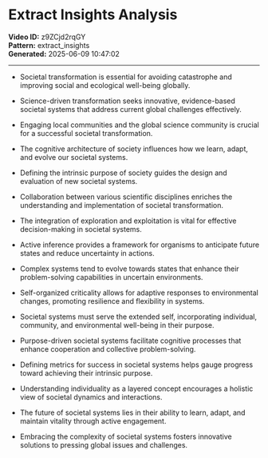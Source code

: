 # Extract Insights Analysis

**Video ID:** z9ZCjd2rqGY  
**Pattern:** extract_insights  
**Generated:** 2025-06-09 10:47:02  

---

- Societal transformation is essential for avoiding catastrophe and improving social and ecological well-being globally.

- Science-driven transformation seeks innovative, evidence-based societal systems that address current global challenges effectively.

- Engaging local communities and the global science community is crucial for a successful societal transformation.

- The cognitive architecture of society influences how we learn, adapt, and evolve our societal systems.

- Defining the intrinsic purpose of society guides the design and evaluation of new societal systems.

- Collaboration between various scientific disciplines enriches the understanding and implementation of societal transformation.

- The integration of exploration and exploitation is vital for effective decision-making in societal systems.

- Active inference provides a framework for organisms to anticipate future states and reduce uncertainty in actions.

- Complex systems tend to evolve towards states that enhance their problem-solving capabilities in uncertain environments.

- Self-organized criticality allows for adaptive responses to environmental changes, promoting resilience and flexibility in systems.

- Societal systems must serve the extended self, incorporating individual, community, and environmental well-being in their purpose.

- Purpose-driven societal systems facilitate cognitive processes that enhance cooperation and collective problem-solving.

- Defining metrics for success in societal systems helps gauge progress toward achieving their intrinsic purpose.

- Understanding individuality as a layered concept encourages a holistic view of societal dynamics and interactions.

- The future of societal systems lies in their ability to learn, adapt, and maintain vitality through active engagement.

- Embracing the complexity of societal systems fosters innovative solutions to pressing global issues and challenges.